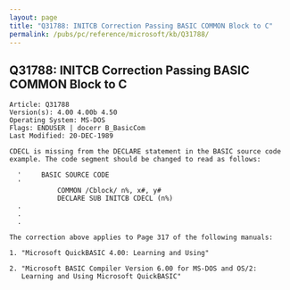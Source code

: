 ```yaml
---
layout: page
title: "Q31788: INITCB Correction Passing BASIC COMMON Block to C"
permalink: /pubs/pc/reference/microsoft/kb/Q31788/
---
```


## Q31788: INITCB Correction Passing BASIC COMMON Block to C

	Article: Q31788
	Version(s): 4.00 4.00b 4.50
	Operating System: MS-DOS
	Flags: ENDUSER | docerr B_BasicCom
	Last Modified: 20-DEC-1989
	
	CDECL is missing from the DECLARE statement in the BASIC source code
	example. The code segment should be changed to read as follows:
	
	  '     BASIC SOURCE CODE
	  '
	            COMMON /Cblock/ n%, x#, y#
	            DECLARE SUB INITCB CDECL (n%)
	  .
	  .
	  .
	
	The correction above applies to Page 317 of the following manuals:
	
	1. "Microsoft QuickBASIC 4.00: Learning and Using"
	
	2. "Microsoft BASIC Compiler Version 6.00 for MS-DOS and OS/2:
	   Learning and Using Microsoft QuickBASIC"
